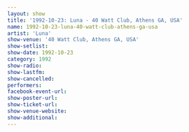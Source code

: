 ```yaml
---
layout: show
title: '1992-10-23: Luna - 40 Watt Club, Athens GA, USA'
name: 1992-10-23-luna-40-watt-club-athens-ga-usa
artist: 'Luna'
show-venue: '40 Watt Club, Athens GA, USA'
show-setlist: 
show-date: 1992-10-23
category: 1992
show-radio: 
show-lastfm: 
show-cancelled: 
performers: 
facebook-event-url: 
show-poster-url: 
show-ticket-url: 
show-venue-website: 
show-additional: 
---
```


